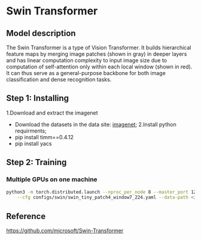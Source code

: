 # Swin Transformer
## Model description
The Swin Transformer is a type of Vision Transformer. It builds hierarchical feature maps by merging image patches (shown in gray) in deeper layers and has linear computation complexity to input image size due to computation of self-attention only within each local window (shown in red). It can thus serve as a general-purpose backbone for both image classification and dense recognition tasks.

## Step 1: Installing
1.Download and extract the imagenet
  - Download the datasets in the data site: [imagenet](https://image-net.org/download.php);
2.Install python requirments;
  - pip install timm==0.4.12
  - pip install yacs

## Step 2: Training
### Multiple GPUs on one machine
```bash
python3 -m torch.distributed.launch --nproc_per_node 8 --master_port 12345  main.py \
    --cfg configs/swin/swin_tiny_patch4_window7_224.yaml --data-path <imagenet-path> --batch-size 128
```

## Reference
https://github.com/microsoft/Swin-Transformer
